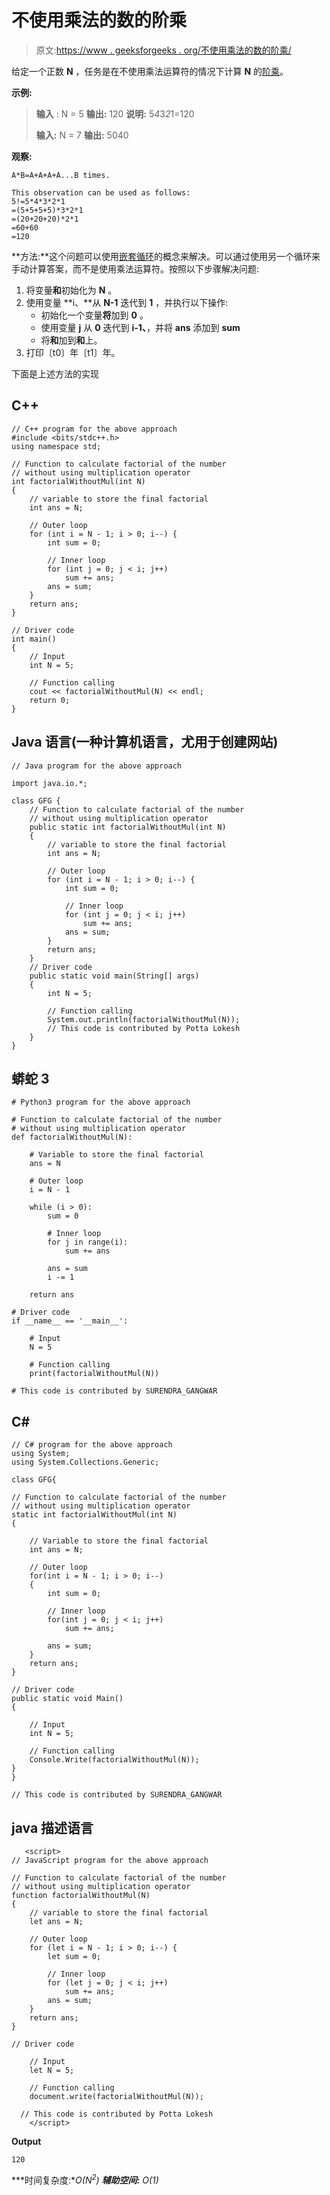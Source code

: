 # 不使用乘法的数的阶乘

> 原文:[https://www . geeksforgeeks . org/不使用乘法的数的阶乘/](https://www.geeksforgeeks.org/factorial-of-a-number-without-using-multiplication/)

给定一个正数 **N** ，任务是在不使用乘法运算符的情况下计算 **N** 的[阶乘](https://www.geeksforgeeks.org/program-for-factorial-of-a-number/)。

**示例:**

> **输入** : N = 5
> **输出:**
> 120
> **说明:**
> 5*4*3*2*1=120
> 
> **输入:** N = 7
> **输出:**
> 5040

**观察:**

```
A*B=A+A+A+A...B times.

This observation can be used as follows:
5!=5*4*3*2*1
=(5+5+5+5)*3*2*1
=(20+20+20)*2*1
=60+60
=120
```

**方法:**这个问题可以使用[嵌套循环](https://www.geeksforgeeks.org/nested-loops-in-c-with-examples-2/)的概念来解决。可以通过使用另一个循环来手动计算答案，而不是使用乘法运算符。按照以下步骤解决问题:

1.  将变量**和**初始化为 **N** 。
2.  使用变量 **i、**从 **N-1** 迭代到 **1** ，并执行以下操作:
    *   初始化一个变量**将**加到 **0** 。
    *   使用变量 **j** 从 **0** 迭代到 **i-1、**，并将 **ans** 添加到 **sum**
    *   将**和**加到**和**上。
3.  打印〔t0〕年〔t1〕年。

下面是上述方法的实现

## C++

```
// C++ program for the above approach
#include <bits/stdc++.h>
using namespace std;

// Function to calculate factorial of the number
// without using multiplication operator
int factorialWithoutMul(int N)
{
    // variable to store the final factorial
    int ans = N;

    // Outer loop
    for (int i = N - 1; i > 0; i--) {
        int sum = 0;

        // Inner loop
        for (int j = 0; j < i; j++)
            sum += ans;
        ans = sum;
    }
    return ans;
}

// Driver code
int main()
{
    // Input
    int N = 5;

    // Function calling
    cout << factorialWithoutMul(N) << endl;
    return 0;
}
```

## Java 语言(一种计算机语言，尤用于创建网站)

```
// Java program for the above approach

import java.io.*;

class GFG {
    // Function to calculate factorial of the number
    // without using multiplication operator
    public static int factorialWithoutMul(int N)
    {
        // variable to store the final factorial
        int ans = N;

        // Outer loop
        for (int i = N - 1; i > 0; i--) {
            int sum = 0;

            // Inner loop
            for (int j = 0; j < i; j++)
                sum += ans;
            ans = sum;
        }
        return ans;
    }
    // Driver code
    public static void main(String[] args)
    {
        int N = 5;

        // Function calling
        System.out.println(factorialWithoutMul(N));
        // This code is contributed by Potta Lokesh
    }
}
```

## 蟒蛇 3

```
# Python3 program for the above approach

# Function to calculate factorial of the number
# without using multiplication operator
def factorialWithoutMul(N):

    # Variable to store the final factorial
    ans = N

    # Outer loop
    i = N - 1

    while (i > 0):
        sum = 0

        # Inner loop
        for j in range(i):
            sum += ans

        ans = sum
        i -= 1

    return ans

# Driver code
if __name__ == '__main__':

    # Input
    N = 5

    # Function calling
    print(factorialWithoutMul(N))

# This code is contributed by SURENDRA_GANGWAR
```

## C#

```
// C# program for the above approach
using System;
using System.Collections.Generic;

class GFG{

// Function to calculate factorial of the number
// without using multiplication operator
static int factorialWithoutMul(int N)
{

    // Variable to store the final factorial
    int ans = N;

    // Outer loop
    for(int i = N - 1; i > 0; i--)
    {
        int sum = 0;

        // Inner loop
        for(int j = 0; j < i; j++)
            sum += ans;

        ans = sum;
    }
    return ans;
}

// Driver code
public static void Main()
{

    // Input
    int N = 5;

    // Function calling
    Console.Write(factorialWithoutMul(N));
}
}

// This code is contributed by SURENDRA_GANGWAR
```

## java 描述语言

```
   <script>
// JavaScript program for the above approach

// Function to calculate factorial of the number
// without using multiplication operator
function factorialWithoutMul(N)
{
    // variable to store the final factorial
    let ans = N;

    // Outer loop
    for (let i = N - 1; i > 0; i--) {
        let sum = 0;

        // Inner loop
        for (let j = 0; j < i; j++)
            sum += ans;
        ans = sum;
    }
    return ans;
}

// Driver code

    // Input
    let N = 5;

    // Function calling
    document.write(factorialWithoutMul(N));

  // This code is contributed by Potta Lokesh
    </script>
```

**Output**

```
120
```

***时间复杂度:**O(N<sup>2</sup>)*
***辅助空间:** O(1)*